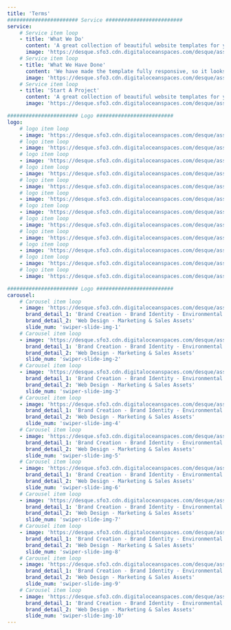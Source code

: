 ```yaml
---
title: 'Terms'
####################### Service #########################
service:
    # Service item loop
    - title: 'What We Do'
      content: 'A great collection of beautiful website templates for your need. Choose the best suitable template.'
      image: 'https://desque.sfo3.cdn.digitaloceanspaces.com/desque/assets/images/shape-5.png'
    # Service item loop
    - title: 'What We Have Done'
      content: 'We have made the template fully responsive, so it looks great on all devices: desktop, tablets and mobile.'
      image: 'https://desque.sfo3.cdn.digitaloceanspaces.com/desque/assets/images/shape-6.png'
    # Service item loop
    - title: 'Start A Project'
      content: 'A great collection of beautiful website templates for your need. Choose the best suitable template.'
      image: 'https://desque.sfo3.cdn.digitaloceanspaces.com/desque/assets/images/shape-1.png'

####################### Logo #########################
logo:
    # logo item loop
    - image: 'https://desque.sfo3.cdn.digitaloceanspaces.com/desque/assets/Logo/EnergyCinq.png'
    # logo item loop
    - image: 'https://desque.sfo3.cdn.digitaloceanspaces.com/desque/assets/Logo/EnergyCinq.png'
    # logo item loop
    - image: 'https://desque.sfo3.cdn.digitaloceanspaces.com/desque/assets/Logo/EnergyCinq.png'
    # logo item loop
    - image: 'https://desque.sfo3.cdn.digitaloceanspaces.com/desque/assets/Logo/EnergyCinq.png'
    # logo item loop
    - image: 'https://desque.sfo3.cdn.digitaloceanspaces.com/desque/assets/Logo/EnergyCinq.png'
    # logo item loop
    - image: 'https://desque.sfo3.cdn.digitaloceanspaces.com/desque/assets/Logo/EnergyCinq.png'
    # logo item loop
    - image: 'https://desque.sfo3.cdn.digitaloceanspaces.com/desque/assets/Logo/EnergyCinq.png'
    # logo item loop
    - image: 'https://desque.sfo3.cdn.digitaloceanspaces.com/desque/assets/Logo/EnergyCinq.png'
    # logo item loop
    - image: 'https://desque.sfo3.cdn.digitaloceanspaces.com/desque/assets/Logo/EnergyCinq.png'
    # logo item loop
    - image: 'https://desque.sfo3.cdn.digitaloceanspaces.com/desque/assets/Logo/EnergyCinq.png'
    # logo item loop
    - image: 'https://desque.sfo3.cdn.digitaloceanspaces.com/desque/assets/Logo/EnergyCinq.png'
    # logo item loop
    - image: 'https://desque.sfo3.cdn.digitaloceanspaces.com/desque/assets/Logo/EnergyCinq.png'

####################### Logo #########################
carousel:
    # Carousel item loop
    - image: 'https://desque.sfo3.cdn.digitaloceanspaces.com/desque/assets/Logo/Sapa.png'
      brand_detail_1: 'Brand Creation - Brand Identity - Environmental Design'
      brand_detail_2: 'Web Design - Marketing & Sales Assets'
      slide_num: 'swiper-slide-img-1'
    # Carousel item loop
    - image: 'https://desque.sfo3.cdn.digitaloceanspaces.com/desque/assets/Logo/EpicModelingAgency.png'
      brand_detail_1: 'Brand Creation - Brand Identity - Environmental Design'
      brand_detail_2: 'Web Design - Marketing & Sales Assets'
      slide_num: 'swiper-slide-img-2'
    # Carousel item loop
    - image: 'https://desque.sfo3.cdn.digitaloceanspaces.com/desque/assets/Logo/ExoticoRentals.png'
      brand_detail_1: 'Brand Creation - Brand Identity - Environmental Design'
      brand_detail_2: 'Web Design - Marketing & Sales Assets'
      slide_num: 'swiper-slide-img-3'
    # Carousel item loop
    - image: 'https://desque.sfo3.cdn.digitaloceanspaces.com/desque/assets/Logo/InstinctAthletics.png'
      brand_detail_1: 'Brand Creation - Brand Identity - Environmental Design'
      brand_detail_2: 'Web Design - Marketing & Sales Assets'
      slide_num: 'swiper-slide-img-4'
    # Carousel item loop
    - image: 'https://desque.sfo3.cdn.digitaloceanspaces.com/desque/assets/Logo/Naran.png'
      brand_detail_1: 'Brand Creation - Brand Identity - Environmental Design'
      brand_detail_2: 'Web Design - Marketing & Sales Assets'
      slide_num: 'swiper-slide-img-5'
    # Carousel item loop
    - image: 'https://desque.sfo3.cdn.digitaloceanspaces.com/desque/assets/Logo/Nuletica.png'
      brand_detail_1: 'Brand Creation - Brand Identity - Environmental Design'
      brand_detail_2: 'Web Design - Marketing & Sales Assets'
      slide_num: 'swiper-slide-img-6'
    # Carousel item loop
    - image: 'https://desque.sfo3.cdn.digitaloceanspaces.com/desque/assets/Logo/Pokeology.png'
      brand_detail_1: 'Brand Creation - Brand Identity - Environmental Design'
      brand_detail_2: 'Web Design - Marketing & Sales Assets'
      slide_num: 'swiper-slide-img-7'
    # Carousel item loop
    - image: 'https://desque.sfo3.cdn.digitaloceanspaces.com/desque/assets/Logo/EnergyCinq.png'
      brand_detail_1: 'Brand Creation - Brand Identity - Environmental Design'
      brand_detail_2: 'Web Design - Marketing & Sales Assets'
      slide_num: 'swiper-slide-img-8'
    # Carousel item loop
    - image: 'https://desque.sfo3.cdn.digitaloceanspaces.com/desque/assets/Logo/Sunrgy.png'
      brand_detail_1: 'Brand Creation - Brand Identity - Environmental Design'
      brand_detail_2: 'Web Design - Marketing & Sales Assets'
      slide_num: 'swiper-slide-img-9'
    # Carousel item loop
    - image: 'https://desque.sfo3.cdn.digitaloceanspaces.com/desque/assets/Logo/UptownBakes.png'
      brand_detail_1: 'Brand Creation - Brand Identity - Environmental Design'
      brand_detail_2: 'Web Design - Marketing & Sales Assets'
      slide_num: 'swiper-slide-img-10'
---
```

